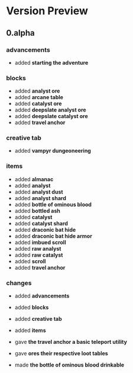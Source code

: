# Version Preview

## 0.alpha

### advancements
- added <b>starting the adventure</b>

### blocks
- added <b>analyst ore</b>
- added <b>arcane table</b>
- added <b>catalyst ore</b>
- added <b>deepslate analyst ore</b>
- added <b>deepslate catalyst ore</b>
- added <b>travel anchor</b>

### creative tab
- added <b>vampyr dungeoneering</b>

### items
- added <b>almanac</b>
- added <b>analyst</b>
- added <b>analyst dust</b>
- added <b>analyst shard</b>
- added <b>bottle of ominous blood</b>
- added <b>bottled ash</b>
- added <b>catalyst</b>
- added <b>catalyst shard</b>
- added <b>draconic bat hide</b>
- added <b>draconic bat hide armor</b>
- added <b>imbued scroll</b>
- added <b>raw analyst</b>
- added <b>raw catalyst</b>
- added <b>scroll</b>
- added <b>travel anchor</b>

### changes
- added <b>advancements</b>
- added <b>blocks</b>
- added <b>creative tab</b>
- added <b>items</b>

- gave <b>the travel anchor a basic teleport utility</b>
- gave <b>ores their respective loot tables</b>
- made <b>the bottle of ominous blood drinkable</b>
